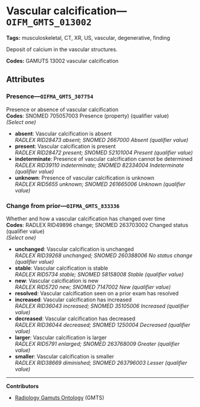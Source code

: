 # Vascular calcification—`OIFM_GMTS_013002`

**Tags:** musculoskeletal, CT, XR, US, vascular, degenerative, finding

Deposit of calcium in the vascular structures.

**Codes:** GAMUTS 13002 vascular calcification

## Attributes

### Presence—`OIFMA_GMTS_307754`

Presence or absence of vascular calcification  
**Codes**: SNOMED 705057003 Presence (property) (qualifier value)  
*(Select one)*

- **absent**: Vascular calcification is absent  
_RADLEX RID28473 absent; SNOMED 2667000 Absent (qualifier value)_
- **present**: Vascular calcification is present  
_RADLEX RID28472 present; SNOMED 52101004 Present (qualifier value)_
- **indeterminate**: Presence of vascular calcification cannot be determined  
_RADLEX RID39110 indeterminate; SNOMED 82334004 Indeterminate (qualifier value)_
- **unknown**: Presence of vascular calcification is unknown  
_RADLEX RID5655 unknown; SNOMED 261665006 Unknown (qualifier value)_

### Change from prior—`OIFMA_GMTS_833336`

Whether and how a vascular calcification has changed over time  
**Codes**: RADLEX RID49896 change; SNOMED 263703002 Changed status (qualifier value)  
*(Select one)*

- **unchanged**: Vascular calcification is unchanged  
_RADLEX RID39268 unchanged; SNOMED 260388006 No status change (qualifier value)_
- **stable**: Vascular calcification is stable  
_RADLEX RID5734 stable; SNOMED 58158008 Stable (qualifier value)_
- **new**: Vascular calcification is new  
_RADLEX RID5720 new; SNOMED 7147002 New (qualifier value)_
- **resolved**: Vascular calcification seen on a prior exam has resolved  
- **increased**: Vascular calcification has increased  
_RADLEX RID36043 increased; SNOMED 35105006 Increased (qualifier value)_
- **decreased**: Vascular calcification has decreased  
_RADLEX RID36044 decreased; SNOMED 1250004 Decreased (qualifier value)_
- **larger**: Vascular calcification is larger  
_RADLEX RID5791 enlarged; SNOMED 263768009 Greater (qualifier value)_
- **smaller**: Vascular calcification is smaller  
_RADLEX RID38669 diminished; SNOMED 263796003 Lesser (qualifier value)_

---

**Contributors**

- [Radiology Gamuts Ontology](https://gamuts.net/) (GMTS)